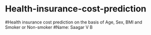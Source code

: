# Health-insurance-cost-prediction
#Health insurance cost prediction on the basis of Age, Sex, BMI and Smoker or Non-smoker
#Name: Saagar V B
